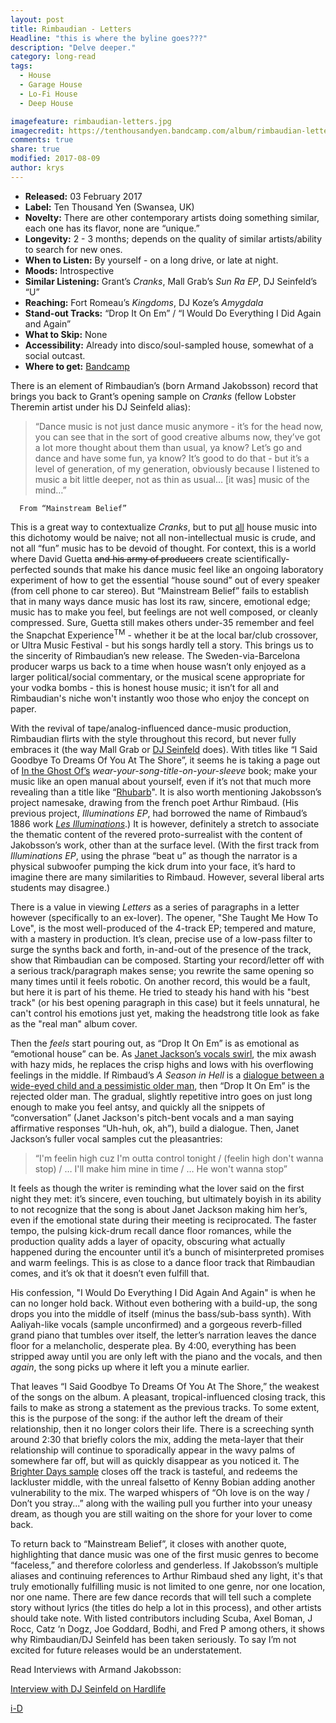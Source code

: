 ```yaml
---
layout: post
title: Rimbaudian - Letters
Headline: "this is where the byline goes???"
description: "Delve deeper."
category: long-read
tags:
  - House
  - Garage House
  - Lo-Fi House
  - Deep House

imagefeature: rimbaudian-letters.jpg
imagecredit: https://tenthousandyen.bandcamp.com/album/rimbaudian-letters
comments: true
share: true
modified: 2017-08-09
author: krys
---
```


* **Released:** 03 February 2017
* **Label:** Ten Thousand Yen (Swansea, UK)
* **Novelty:** There are other contemporary artists doing something similar, each one has its flavor, none are “unique.”
* **Longevity:** 2 - 3 months; depends on the quality of similar artists/ability to search for new ones.
* **When to Listen:** By yourself - on a long drive, or late at night.
* **Moods:** Introspective
* **Similar Listening:** Grant’s *Cranks*, Mall Grab’s *Sun Ra EP*, DJ Seinfeld’s “U”
* **Reaching:** Fort Romeau’s *Kingdoms*, DJ Koze’s *Amygdala*
* **Stand-out Tracks:** “Drop It On Em” / “I Would Do Everything I Did Again and Again”
* **What to Skip:** None
* **Accessibility:** Already into disco/soul-sampled house, somewhat of a social outcast.
* **Where to get:** <a href="https://tenthousandyen.bandcamp.com/album/rimbaudian-letters">Bandcamp</a>




There is an element of Rimbaudian’s (born Armand Jakobsson) record that brings you back to Grant’s opening sample on *Cranks* (fellow Lobster Theremin artist under his DJ Seinfeld alias):

>“Dance music is not just dance music anymore - it’s for the head now, you can see that in the sort of good creative albums now, they’ve got a lot more thought about them than usual, ya know? Let’s go and dance and have some fun, ya know? It’s good to do that - but it’s a level of generation, of my generation, obviously because I listened to music a bit little deeper, not as thin as usual… [it was] music of the mind…”

      From “Mainstream Belief”


This is a great way to contextualize *Cranks*, but to put <u>all</u> house music into this dichotomy would be naive; not all non-intellectual music is crude, and not all “fun” music has to be devoid of thought. For context, this is a world where David Guetta <del>and his army of producers</del> create scientifically-perfected sounds that make his dance music feel like an ongoing laboratory experiment of how to get the essential “house sound” out of every speaker (from cell phone to car stereo). But “Mainstream Belief” fails to establish that in many ways dance music has lost its raw, sincere, emotional edge; music has to make you feel, but feelings are not well composed, or cleanly compressed. Sure, Guetta still makes others under-35 remember and feel the Snapchat Experience<sup>TM</sup> - whether it be at the local bar/club crossover, or Ultra Music Festival - but his songs hardly tell a story. This brings us to the sincerity of Rimbaudian’s new release. The Sweden-via-Barcelona producer warps us back to a time when house wasn’t only enjoyed as a larger political/social commentary, or the musical scene appropriate for your vodka bombs - this is honest house music; it isn’t for all and Rimbaudian's niche won't instantly woo those who enjoy the concept on paper.

With the revival of tape/analog-influenced dance-music production, Rimbaudian flirts with the style throughout this record, but never fully embraces it (the way Mall Grab or <a href="https://www.youtube.com/watch?v=g6eu1Wb8CVE">DJ Seinfeld</a> does). With titles like “I Said Goodbye To Dreams Of You At The Shore”, it seems he is taking a page out of <a href="https://inlovewithaghost.bandcamp.com/album/discography-2015">In the Ghost Of’s</a> *wear-your-song-title-on-your-sleeve* book; make your music like an open manual about yourself, even if it’s not that much more revealing than a title like “<a href="https://www.youtube.com/watch?v=_AWIqXzvX-U">Rhubarb</a>". It is also worth mentioning Jakobsson’s project namesake, drawing from the french poet Arthur Rimbaud. (His previous project, *Illuminations EP*, had borrowed the name of Rimbaud’s 1886 work <i><a href="https://en.wikipedia.org/wiki/Illuminations_(poetry_collection)">Les Illuminations</a></i>.) It is however, definitely a stretch to associate the thematic content of the revered proto-surrealist with the content of Jakobsson’s work, other than at the surface level. (With the first track from *Illuminations EP*, using the phrase “beat u” as though the narrator is a physical subwoofer pumping the kick drum into your face, it’s hard to imagine there are many similarities to Rimbaud. However, several liberal arts students may disagree.)

There is a value in viewing *Letters* as a series of paragraphs in a letter however (specifically to an ex-lover). The opener, "She Taught Me How To Love", is the most well-produced of the 4-track EP; tempered and mature, with a mastery in production. It’s clean, precise use of a low-pass filter to surge the synths back and forth, in-and-out of the presence of the track, show that Rimbaudian can be composed. Starting your record/letter off with a serious track/paragraph makes sense; you rewrite the same opening so many times until it feels robotic. On another record, this would be a fault, but here it is part of his theme. He tried to steady his hand with his "best track" (or his best opening paragraph in this case) but it feels unnatural, he can't control his emotions just yet, making the headstrong title look as fake as the "real man" album cover.

Then the *feels* start pouring out, as “Drop It On Em” is as emotional as “emotional house” can be. As <a href="https://www.youtube.com/watch?v=6CzCg_lJa7o">Janet Jackson’s vocals swirl</a>, the mix awash with hazy mids, he replaces the crisp highs and lows with his overflowing feelings in the middle. If Rimbaud’s *A Season in Hell* is a <a href="https://en.wikipedia.org/wiki/A_Season_in_Hell#Interpretation">dialogue between a wide-eyed child and a pessimistic older man</a>, then “Drop It On Em” is the rejected older man. The gradual, slightly repetitive intro goes on just long enough to make you feel antsy, and quickly all the snippets of “conversation” (Janet Jackson's pitch-bent vocals and a man saying affirmative responses “Uh-huh, ok, ah”), build a dialogue. Then, Janet Jackson’s fuller vocal samples cut the pleasantries:

>“I'm feelin high cuz I'm outta control tonight /
(feelin high don't wanna stop) / …
I'll make him mine in time / …
He won't wanna stop”

It feels as though the writer is reminding what the lover said on the first night they met: it’s sincere, even touching, but ultimately boyish in its ability to not recognize that the song is about Janet Jackson making him her’s, even if the emotional state during their meeting is reciprocated. The faster tempo, the pulsing kick-drum recall dance floor romances, while the production quality adds a layer of opacity, obscuring what actually happened during the encounter until it’s a bunch of misinterpreted promises and warm feelings. This is as close to a dance floor track that Rimbaudian comes, and it’s ok that it doesn’t even fulfill that.

His confession, "I Would Do Everything I Did Again And Again" is when he can no longer hold back. Without even bothering with a build-up, the song drops you into the middle of itself (minus the bass/sub-bass synth). With Aaliyah-like vocals (sample unconfirmed) and a gorgeous reverb-filled grand piano that tumbles over itself, the letter’s narration leaves the dance floor for a melancholic, desperate plea. By 4:00, everything has been stripped away until you are only left with the piano and the vocals, and then *again*, the song picks up where it left you a minute earlier.

That leaves “I Said Goodbye To Dreams Of You At The Shore,” the weakest of the songs on the album. A pleasant, tropical-influenced closing track, this fails to make as strong a statement as the previous tracks. To some extent, this is the purpose of the song: if the author left the dream of their relationship, then it no longer colors their life. There is a screeching synth around 2:30 that briefly colors the mix, adding the meta-layer that their relationship will continue to sporadically appear in the wavy palms of somewhere far off, but will as quickly disappear as you noticed it. The <a href="http://www.whosampled.com/sample/486444/Rimbaudian-I-Said-Goodbye-to-Dreams-of-You-at-the-Shore-Big-Moses-Kenny-Bobien-Brighter-Days/">Brighter Days sample</a> closes off the track is tasteful, and redeems the lackluster middle, with the unreal falsetto of Kenny Bobian adding another vulnerability to the mix. The warped whispers of “Oh love is on the way / Don’t you stray...” along with the wailing pull you further into your uneasy dream, as though you are still waiting on the shore for your lover to come back.

To return back to “Mainstream Belief”, it closes with another quote, highlighting that dance music was one of the first music genres to become “faceless,” and therefore colorless and genderless. If Jakobsson’s multiple aliases and continuing references to Arthur Rimbaud shed any light, it's that truly emotionally fulfilling music is not limited to one genre, nor one location, nor one name. There are few dance records that will tell such a complete story without lyrics (the titles do help a lot in this process), and other artists should take note. With listed contributors including Scuba, Axel Boman, J Rocc, Catz ‘n Dogz, Joe Goddard, Bodhi, and Fred P among others, it shows why Rimbaudian/DJ Seinfeld has been taken seriously. To say I’m not excited for future releases would be an understatement.



Read Interviews with Armand Jakobsson:

<a href="http://hardlife.london/interview-dj-seinfeld/">Interview with DJ Seinfeld on Hardlife</a>

<a href="https://i-d.vice.com/en_gb/article/i-dj-rimbaudian">i-D</a>
